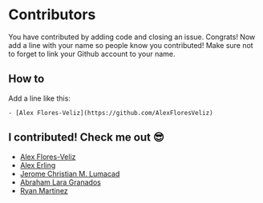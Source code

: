 # Contributors

You have contributed by adding code and closing an issue. Congrats! Now add a line with your name so people know you contributed! Make sure not to forget to link your Github account to your name.

## How to

Add a line like this:

`- [Alex Flores-Veliz](https://github.com/AlexFloresVeliz)`

## I contributed! Check me out :sunglasses:

- [Alex Flores-Veliz](https://github.com/AlexFloresVeliz)
- [Alex Erling](https://github.com/AlexErling)
- [Jerome Christian M. Lumacad](https://github.com/jmlumacad1)
- [Abraham Lara Granados](https://github.com/AbrahamLara)
- [Ryan Martinez](https://github.com/RyanM0126)
